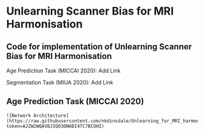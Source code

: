 # Unlearning Scanner Bias for MRI Harmonisation
## Code for implementation of Unlearning Scanner Bias for MRI Harmonisation

Age Prediction Task (MICCAI 2020): Add Link

Segmentation Task (MIUA 2020): Add Link

Age Prediction Task (MICCAI 2020)
---------------------------------
    ![Network Architecture](https://raw.githubusercontent.com/nkdinsdale/Unlearning_for_MRI_harmonisation/master/figures/network_architecture.png?token=AJZW2WQAVBJIQO3ON6BI4TC7BCOHI)








